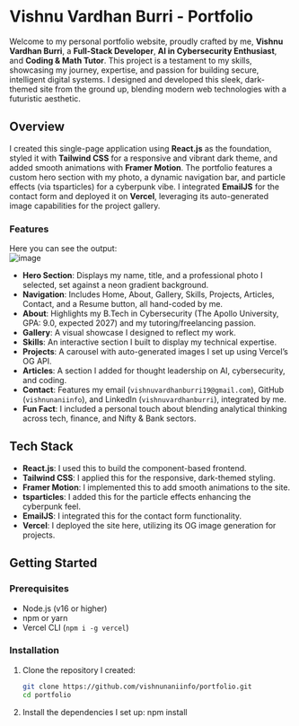 # Vishnu Vardhan Burri - Portfolio

Welcome to my personal portfolio website, proudly crafted by me, **Vishnu Vardhan Burri**, a **Full-Stack Developer**, **AI in Cybersecurity Enthusiast**, and **Coding & Math Tutor**. This project is a testament to my skills, showcasing my journey, expertise, and passion for building secure, intelligent digital systems. I designed and developed this sleek, dark-themed site from the ground up, blending modern web technologies with a futuristic aesthetic.

## Overview

I created this single-page application using **React.js** as the foundation, styled it with **Tailwind CSS** for a responsive and vibrant dark theme, and added smooth animations with **Framer Motion**. The portfolio features a custom hero section with my photo, a dynamic navigation bar, and particle effects (via tsparticles) for a cyberpunk vibe. I integrated **EmailJS** for the contact form and deployed it on **Vercel**, leveraging its auto-generated image capabilities for the project gallery.

### Features
Here you can see the output:  
![image](https://github.com/user-attachments/assets/1aa3787f-d7d8-468d-a5e1-2d04f3628536)

- **Hero Section**: Displays my name, title, and a professional photo I selected, set against a neon gradient background.
- **Navigation**: Includes Home, About, Gallery, Skills, Projects, Articles, Contact, and a Resume button, all hand-coded by me.
- **About**: Highlights my B.Tech in Cybersecurity (The Apollo University, GPA: 9.0, expected 2027) and my tutoring/freelancing passion.
- **Gallery**: A visual showcase I designed to reflect my work.
- **Skills**: An interactive section I built to display my technical expertise.
- **Projects**: A carousel with auto-generated images I set up using Vercel’s OG API.
- **Articles**: A section I added for thought leadership on AI, cybersecurity, and coding.
- **Contact**: Features my email (`vishnuvardhanburri19@gmail.com`), GitHub (`vishnunaniinfo`), and LinkedIn (`vishnuvardhanburri`), integrated by me.
- **Fun Fact**: I included a personal touch about blending analytical thinking across tech, finance, and Nifty & Bank sectors.

## Tech Stack
- **React.js**: I used this to build the component-based frontend.
- **Tailwind CSS**: I applied this for the responsive, dark-themed styling.
- **Framer Motion**: I implemented this to add smooth animations to the site.
- **tsparticles**: I added this for the particle effects enhancing the cyberpunk feel.
- **EmailJS**: I integrated this for the contact form functionality.
- **Vercel**: I deployed the site here, utilizing its OG image generation for projects.

## Getting Started

### Prerequisites
- Node.js (v16 or higher)
- npm or yarn
- Vercel CLI (`npm i -g vercel`)

### Installation
1. Clone the repository I created:
   ```bash
   git clone https://github.com/vishnunaniinfo/portfolio.git
   cd portfolio
2. Install the dependencies I set up:
   npm install

